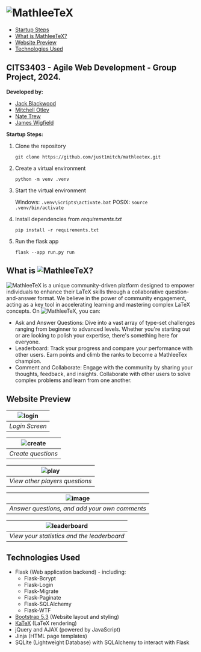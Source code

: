 # ![MathleeTeX](https://latex.codecogs.com/svg.image?%5Chuge%20%7B%5Ccolor%7BWhite%7D%5Csqrt%7BMathleeTeX%7D%7D%5Cmathbf%7B%7D)
- [Startup Steps](#cits3403---agile-web-development---group-project-2024)
- [What is MathleeTeX?](#what-is-)
- [Website Preview](#website-preview)
- [Technologies Used](#technologies-used)
## CITS3403 - Agile Web Development - Group Project, 2024.

**Developed by:**
- [Jack Blackwood](https://github.com/QuamCode)
- [Mitchell Otley](https://github.com/just1mitch)
- [Nate Trew](https://github.com/Nate202003)
- [James Wigfield](https://github.com/JamesW293)

**Startup Steps:**
1. Clone the repository

   `git clone https://github.com/just1mitch/mathleetex.git`
2. Create a virtual environment
   
   `python -m venv .venv`
3. Start the virtual environment

   Windows: `.venv\Scripts\activate.bat`
   POSIX: `source .venv/bin/activate`
4. Install dependencies from _requirements.txt_

   `pip install -r requirements.txt`
5. Run the flask app

   `flask --app run.py run`

## What is ![MathleeTeX](https://latex.codecogs.com/svg.image?%5Clarge%20%7B%5Ccolor%7BWhite%7D%5Csqrt%7BMathleeTeX%7D%7D%5Cmathbf%7B%7D)?

![MathleeTeX](https://latex.codecogs.com/svg.image?%7B%5Ccolor%7BWhite%7D%5Csqrt%7BMathleeTeX%7D%7D) is a unique community-driven platform designed to empower individuals to enhance their LaTeX skills through a collaborative question-and-answer format. We believe in the power of community engagement, acting as a key tool in accelerating learning and mastering complex LaTeX concepts. On ![MathleeTeX](https://latex.codecogs.com/svg.image?%7B%5Ccolor%7BWhite%7D%5Csqrt%7BMathleeTeX%7D%7D), you can:
- Ask and Answer Questions: Dive into a vast array of type-set challenges ranging from beginner to advanced levels. Whether you're starting out or are looking to polish your expertise, there's something here for everyone.
- Leaderboard: Track your progress and compare your performance with other users. Earn points and climb the ranks to become a MathleeTex champion.
- Comment and Collaborate: Engage with the community by sharing your thoughts, feedback, and insights. Collaborate with other users to solve complex problems and learn from one another.

## Website Preview
| ![login](https://github.com/just1mitch/mathleetex/assets/57031880/e31fe384-4885-456c-b3f0-5be4c047ba6b) | 
|:--:| 
| *Login Screen* |

| ![create](https://github.com/just1mitch/mathleetex/assets/57031880/c7e5ccf6-c470-4330-a178-05b110bf0199) | 
|:--:|
| *Create questions* |

| ![play](https://github.com/just1mitch/mathleetex/assets/57031880/f2560fc1-269e-4195-973d-7132b8cde85d) | 
|:--:|
| *View other players questions* |

| ![image](https://github.com/just1mitch/mathleetex/assets/57031880/949a3cad-011d-4457-b531-f747e4005e44) | 
|:--:|
| *Answer questions, and add your own comments* |

| ![leaderboard](https://github.com/just1mitch/mathleetex/assets/57031880/f501c023-3e16-44cb-bf60-bf8fedf5acdb)| 
|:--:|
| *View your statistics and the leaderboard* |

## Technologies Used
- Flask (Web application backend) - including:
    - Flask-Bcrypt
    - Flask-Login
    - Flask-Migrate
    - Flask-Paginate
    - Flask-SQLAlchemy
    - Flask-WTF
- [Bootstrap 5.3](https://getbootstrap.com/docs/5.3/getting-started/introduction/) (Website layout and styling)
- [KaTeX](https://katex.org/) (LaTeX rendering)
- jQuery and AJAX (powered by JavaScript)
- Jinja (HTML page templates)
- SQLite (Lightweight Database) with SQLAlchemy to interact with Flask
